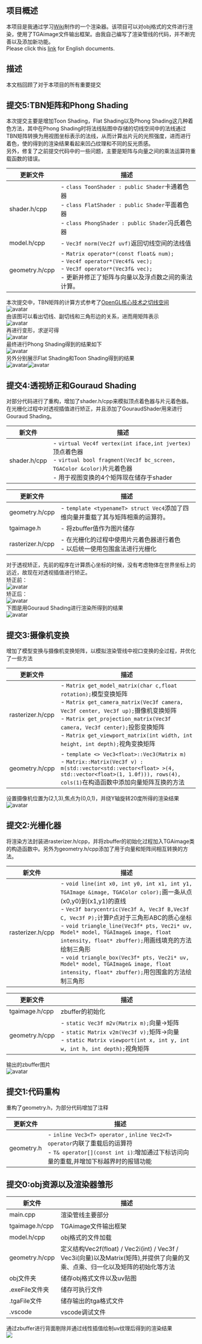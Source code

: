 ## 项目概述

本项目是我通过学习[Wiki](https://github.com/ssloy/tinyrenderer/wiki)制作的一个渲染器。该项目可以对obj格式的文件进行渲染，使用了TGAimage文件输出框架。由我自己编写了渲染管线的代码，并不断完善以及添加新功能。<br />Please click this [link](https://github.com/a446187673/MyTinyRenderer/blob/master/READMENG.md) for English documents.

## 描述

本文档回顾了对于本项目的所有重要提交
## 提交5:TBN矩阵和Phong Shading
本次提交主要是增加Toon Shading，Flat Shading以及Phong Shading这几种着色方法，其中在Phong Shading时将法线贴图中存储的切线空间中的法线通过TBN矩阵转换为用视图坐标表示的法线，从而计算出片元的光照强度，进而进行着色，使的得到的渲染结果看起来凹凸纹理和不同的反光质感。<br />另外，修复了之前提交代码中的一些问题，主要是矩阵与向量之间的乘法运算符重载函数的错误。

| 更新文件 | 描述 |
| --- | --- |
| shader.h/cpp | - `class ToonShader : public Shader`卡通着色器<br />- `class FlatShader : public Shader`平面着色器<br />- `class PhongShader : public Shader`冯氏着色器<br /> |
| model.h/cpp | - `Vec3f norm(Vec2f uvf)`返回切线空间的法线值<br /> |
| geometry.h/cpp | - `Matrix operator*(const float& num);`<br />- `Vec4f operator*(Vec4f& vec);`<br />- `Vec3f operator*(Vec3f& vec);`<br />- 更新并修正了矩阵与向量以及浮点数之间的乘法计算。<br /> |

本次提交中，TBN矩阵的计算方式参考了[OpenGL核心技术之切线空间](https://haiyang.blog.csdn.net/article/details/58671953?spm=1001.2014.3001.5506)<br />![avatar](https://github.com/a446187673/MyTinyRenderer/blob/master/picture/TBN1.png)<br />由该图可以看出切线、副切线和三角形边的关系，进而用矩阵表示<br />![avatar](https://github.com/a446187673/MyTinyRenderer/blob/master/picture/TBN2.png)<br />再进行变形，求逆可得<br />![avatar](https://github.com/a446187673/MyTinyRenderer/blob/master/picture/TBN3.png)<br />最终进行Phong Shading得到的结果如下<br />![avatar](https://github.com/a446187673/MyTinyRenderer/blob/master/picture/Phong%20Shading.png)<br />另外分别展示Flat Shading和Toon Shading得到的结果<br />![avatar](https://github.com/a446187673/MyTinyRenderer/blob/master/picture/Flat%20Shading.png)![avatar](https://github.com/a446187673/MyTinyRenderer/blob/master/picture/Toon%20Shading.png)
## 提交4:透视矫正和Gouraud Shading
对部分代码进行了重构，增加了shader.h/cpp来模拟顶点着色器与片元着色器。在光栅化过程中对透视插值进行矫正，并且添加了GouraudShader用来进行Gouraud Shading。

| 新文件 | 描述 |
| --- | --- |
| shader.h/cpp | - `virtual Vec4f vertex(int iface,int jvertex)`顶点着色器<br />- `virtual bool fragment(Vec3f bc_screen, TGAColor &color)`片元着色器<br />- 用于视图变换的4个矩阵现在储存于shader<br /> |

| 更新文件 | 描述 |
| --- | --- |
| geometry.h/cpp | - `template <typenameT> struct Vec4`添加了四维向量并重载了其与矩阵相乘的运算符。<br /> |
| tgaimage.h | - 将zbuffer值作为图片储存<br /> |
| rasterizer.h/cpp | - 在光栅化的过程中使用片元着色器进行着色<br />- 以后统一使用包围盒法进行光栅化<br /> |

对于透视矫正，先前的程序在计算质心坐标的时候，没有考虑物体在世界坐标上的远近，故现在对透视插值进行矫正。<br />矫正前：<br />![avatar](https://github.com/a446187673/MyTinyRenderer/blob/master/picture/0.png)<br />矫正后：<br />![avatar](https://github.com/a446187673/MyTinyRenderer/blob/master/picture/1.png)<br />下图是用Gouraud Shading进行渲染所得到的结果<br />![avatar](https://github.com/a446187673/MyTinyRenderer/blob/master/picture/Gouraud%20Shading.png)
## 提交3:摄像机变换
增加了模型变换与摄像机变换矩阵，以模拟渲染管线中视口变换的全过程，并优化了一些方法

| 更新文件 | 描述 |
| --- | --- |
| rasterizer.h/cpp | - `Matrix get_model_matrix(char c,float rotation);`模型变换矩阵<br />- `Matrix get_camera_matrix(Vec3f camera, Vec3f center, Vec3f up);`摄像机变换矩阵<br />- `Matrix get_projection_matrix(Vec3f camera, Vec3f center);`投影变换矩阵<br />- `Matrix get_viewport_matrix(int width, int height, int depth);`视角变换矩阵<br /> |
| geometry.h/cpp | - `template <> Vec3<float>::Vec3(Matrix m)`<br />- `Matrix::Matrix(Vec3f v) : m(std::vector<std::vector<float> >(4, std::vector<float>(1, 1.0f))), rows(4), cols(1)`在构造函数中添加向量矩阵互换的方法<br /> |

设置摄像机位置为(2,1,3),焦点为(0,0,1)，并绕Y轴旋转20度所得的渲染结果<br />![avatar](https://raw.githubusercontent.com/a446187673/MyTinyRenderer/master/picture/Y20.png)

## 提交2:光栅化器

将渲染方法封装进rasterizer.h/cpp，并将zbuffer的初始化过程加入TGAimage类的构造函数中。另外为geometry.h/cpp添加了用于向量和矩阵间相互转换的方法。

| 新文件 | 描述 |
| --- | --- |
| rasterizer.h/cpp | - `void line(int x0, int y0, int x1, int y1, TGAImage &image, TGAColor color);`画一条从点(x0,y0)到(x1,y1)的直线<br />- `Vec3f barycentric(Vec3f A, Vec3f B,Vec3f C, Vec3f P);`计算P点对于三角形ABC的质心坐标<br />- `void triangle_line(Vec3f* pts, Vec2i* uv, Model* model, TGAImage& image, float intensity, float* zbuffer);`用画线填充的方法绘制三角形<br />- `void triangle_box(Vec3f* pts, Vec2i* uv, Model* model, TGAImage& image, float intensity, float* zbuffer);`用包围盒的方法绘制三角形<br /> |

| 更新文件 | 描述 |
| --- | --- |
| tgaimage.h/cpp | zbuffer的初始化 |
| geometry.h/cpp | - `static Vec3f m2v(Matrix m);`向量->矩阵<br />- `static Matrix v2m(Vec3f v);`矩阵->向量<br />- `static Matrix viewport(int x, int y, int w, int h, int depth);`视角矩阵<br /> |

输出的zbuffer图片<br />![avatar](https://github.com/a446187673/MyTinyRenderer/blob/master/picture/zbuffer.png)
## 提交1:代码重构

重构了geometry.h，为部分代码增加了注释

| 更新文件       | 描述                                                                                                                                             |
| ---------- | ---------------------------------------------------------------------------------------------------------------------------------------------- |
| geometry.h |  - `inline Vec3<T> operator` , `inline Vec2<T> operator`内联了重载后的运算符<br />- `T& operator[](const int i)`:增加通过下标访问向量的重载,并增加下标越界时的报错功能<br /> |
## 提交0:obj资源以及渲染器雏形
| 新文件 | 描述 |
| --- | --- |
| main.cpp | 渲染管线主要部分 |
| tgaimage.h/cpp | TGAimage文件输出框架 |
| model.h/cpp | obj格式的文件加载 |
| geometry.h/cpp | 定义结构Vec2f(float) / Vec2i(int) / Vec3f / Vec3i(向量)以及Matrix(矩阵),并提供了向量的叉乘、点乘、归一化以及矩阵的初始化等方法 |
| obj文件夹 | 储存obj格式文件以及uv贴图 |
| .exeFile文件夹 | 储存可执行文件 |
| .tgaFile文件 | 储存输出的tga格式文件 |
| .vscode | vscode调试文件 |

通过zbuffer进行背面剔除并通过线性插值绘制uv纹理后得到的渲染结果<br />![](https://github.com/a446187673/MyTinyRenderer/blob/master/picture/output.png?raw=true#crop=0&crop=0&crop=1&crop=1&id=ci1mb&originHeight=792&originWidth=798&originalType=binary&ratio=1&rotation=0&showTitle=false&status=done&style=none&title=)
